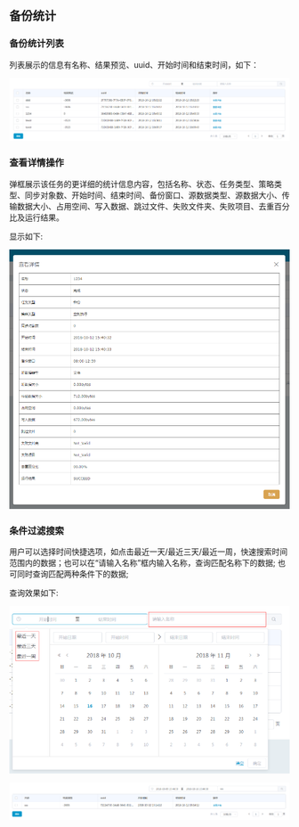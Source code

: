 ## 备份统计

### 备份统计列表

列表展示的信息有名称、结果预览、uuid、开始时间和结束时间，如下：

![](/assets/V7.018101615.png)

### 查看详情操作

弹框展示该任务的更详细的统计信息内容，包括名称、状态、任务类型、策略类型、同步对象数、开始时间、结束时间、备份窗口、源数据类型、源数据大小、传输数据大小、占用空间、写入数据、跳过文件、失败文件夹、失败项目、去重百分比及运行结果。

显示如下:

![](/assets/V7.018101616.png)

### 条件过滤搜索

用户可以选择时间快捷选项，如点击最近一天/最近三天/最近一周，快速搜索时间范围内的数据；也可以在“请输入名称”框内输入名称，查询匹配名称下的数据; 也可同时查询匹配两种条件下的数据;

查询效果如下:

![](/assets/V7.018101617.png)

![](/assets/V7.018101618.png)
